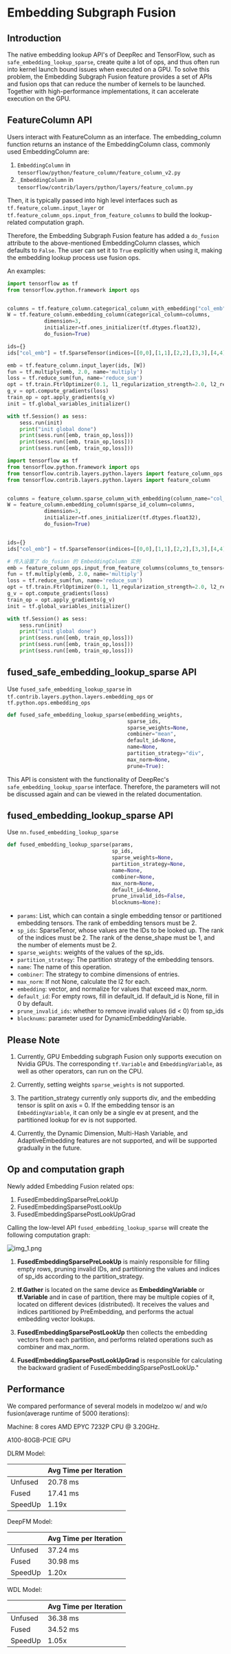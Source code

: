 # Embedding Subgraph Fusion

## Introduction

The native embedding lookup API's of DeepRec and TensorFlow, such as `safe_embedding_lookup_sparse`, create quite a lot of ops, and thus often run into kernel launch bound issues when executed on a GPU. To solve this problem, the Embedding Subgraph Fusion feature provides a set of APIs and fusion ops that can reduce the number of kernels to be launched. Together with high-performance implementations, it can accelerate execution on the GPU.

## FeatureColumn API

Users interact with FeatureColumn as an interface. The embedding_column function returns an instance of the EmbeddingColumn class, commonly used EmbeddingColumn are:

1. `EmbeddingColumn` in `tensorflow/python/feature_column/feature_column_v2.py`
2. `_EmbeddingColumn` in `tensorflow/contrib/layers/python/layers/feature_column.py`

Then, it is typically passed into high level interfaces such as `tf.feature_column.input_layer` or `tf.feature_column_ops.input_from_feature_columns` to build the lookup-related computation graph.

Therefore, the Embedding Subgraph Fusion feature has added a `do_fusion` attribute to the above-mentioned EmbeddingColumn classes, which defaults to `False`. The user can set it to `True` explicitly when using it, making the embedding lookup process use fusion ops.

An examples:


```python
import tensorflow as tf
from tensorflow.python.framework import ops


columns = tf.feature_column.categorical_column_with_embedding("col_emb", dtype=tf.dtypes.int64)
W = tf.feature_column.embedding_column(categorical_column=columns,
            dimension=3,
            initializer=tf.ones_initializer(tf.dtypes.float32),
            do_fusion=True)

ids={}
ids["col_emb"] = tf.SparseTensor(indices=[[0,0],[1,1],[2,2],[3,3],[4,4]], values=tf.cast([1,2,3,4,5], tf.dtypes.int64), dense_shape=[5, 4])

emb = tf.feature_column.input_layer(ids, [W])
fun = tf.multiply(emb, 2.0, name='multiply')
loss = tf.reduce_sum(fun, name='reduce_sum')
opt = tf.train.FtrlOptimizer(0.1, l1_regularization_strength=2.0, l2_regularization_strength=0.00001)
g_v = opt.compute_gradients(loss)
train_op = opt.apply_gradients(g_v)
init = tf.global_variables_initializer()

with tf.Session() as sess:
    sess.run(init)
    print("init global done")
    print(sess.run([emb, train_op,loss]))
    print(sess.run([emb, train_op,loss]))
    print(sess.run([emb, train_op,loss]))
```
```python
import tensorflow as tf
from tensorflow.python.framework import ops
from tensorflow.contrib.layers.python.layers import feature_column_ops
from tensorflow.contrib.layers.python.layers import feature_column


columns = feature_column.sparse_column_with_embedding(column_name="col_emb", dtype=tf.dtypes.int64)
W = feature_column.embedding_column(sparse_id_column=columns,
            dimension=3,
            initializer=tf.ones_initializer(tf.dtypes.float32),
            do_fusion=True)


ids={}
ids["col_emb"] = tf.SparseTensor(indices=[[0,0],[1,1],[2,2],[3,3],[4,4]], values=tf.cast([1,2,3,4,5], tf.dtypes.int64), dense_shape=[5, 4])

# 传入设置了 do_fusion 的 EmbeddingColumn 实例
emb = feature_column_ops.input_from_feature_columns(columns_to_tensors=ids, feature_columns=[W])
fun = tf.multiply(emb, 2.0, name='multiply')
loss = tf.reduce_sum(fun, name='reduce_sum')
opt = tf.train.FtrlOptimizer(0.1, l1_regularization_strength=2.0, l2_regularization_strength=0.00001)
g_v = opt.compute_gradients(loss)
train_op = opt.apply_gradients(g_v)
init = tf.global_variables_initializer()

with tf.Session() as sess:
    sess.run(init)
    print("init global done")
    print(sess.run([emb, train_op,loss]))
    print(sess.run([emb, train_op,loss]))
    print(sess.run([emb, train_op,loss]))
```
## fused_safe_embedding_lookup_sparse API

Use `fused_safe_embedding_lookup_sparse` in `tf.contrib.layers.python.layers.embedding_ops` or `tf.python.ops.embedding_ops`

```python
def fused_safe_embedding_lookup_sparse(embedding_weights,
                                       sparse_ids,
                                       sparse_weights=None,
                                       combiner="mean",
                                       default_id=None,
                                       name=None,
                                       partition_strategy="div",
                                       max_norm=None,
                                       prune=True):
```
This API is consistent with the functionality of DeepRec's `safe_embedding_lookup_sparse` interface. Therefore, the parameters will not be discussed again and can be viewed in the related documentation.

## fused_embedding_lookup_sparse API

Use `nn.fused_embedding_lookup_sparse`

```python
def fused_embedding_lookup_sparse(params,
                                  sp_ids,
                                  sparse_weights=None,
                                  partition_strategy=None,
                                  name=None,
                                  combiner=None,
                                  max_norm=None,
                                  default_id=None,
                                  prune_invalid_ids=False,
                                  blocknums=None):
```

- `params`: List, which can contain a single embedding tensor or partitioned embedding tensors. The rank of embedding tensors must be 2.
- `sp_ids`: SparseTenor, whose values are the IDs to be looked up. The rank of the indices must be 2. The rank of the dense_shape must be 1, and the number of elements must be 2.
- `sparse_weights`: weights of the values of the sp_ids.
- `partition_strategy`: The partition strategy of the embedding tensors.
- `name`: The name of this operation.
- `combiner`: The strategy to combine dimensions of entries.
- `max_norm`: If not None, calculate the l2 for each.
- `embedding`: vector, and normalize for values that exceed max_norm.
- `default_id`: For empty rows, fill in default_id. If default_id is None, fill in 0 by default.
- `prune_invalid_ids`: whether to remove invalid values (id < 0) from sp_ids
- `blocknums`: parameter used for DynamicEmbeddingVariable.

## Please Note

1. Currently, GPU Embedding subgraph Fusion only supports execution on Nvidia GPUs. The corresponding `tf.Variable` and `EmbeddingVariable`, as well as other operators, can run on the CPU.

2. Currently, setting weights `sparse_weights` is not supported.
3. The partition_strategy currently only supports div, and the embedding tensor is split on axis = 0. If the embedding tensor is an `EmbeddingVariable`, it can only be a single ev at present, and the partitioned lookup for ev is not supported.
4. Currently, the Dynamic Dimension, Multi-Hash Variable, and AdaptiveEmbedding features are not supported, and will be supported gradually in the future.

## Op and computation graph

Newly added Embedding Fusion related ops:

1. FusedEmbeddingSparsePreLookUp
2. FusedEmbeddingSparsePostLookUp
3. FusedEmbeddingSparsePostLookUpGrad


Calling the low-level API `fused_embedding_lookup_sparse` will create the following computation graph:

![img_1.png](../docs_zh/Fused-Embedding/img_1.png)

1. **FusedEmbeddingSparsePreLookUp** is mainly responsible for filling empty rows, pruning invalid IDs, and partitioning the values and indices of sp_ids according to the partition_strategy.

2. **tf.Gather** is located on the same device as **EmbeddingVariable** or **tf.Variable** and in case of partition, there may be multiple copies of it, located on different devices (distributed). It receives the values and indices partitioned by PreEmbedding, and performs the actual embedding vector lookups.

3. **FusedEmbeddingSparsePostLookUp** then collects the embedding vectors from each partition, and performs related operations such as combiner and max_norm.

4. **FusedEmbeddingSparsePostLookUpGrad** is responsible for calculating the backward gradient of FusedEmbeddingSparsePostLookUp."

## Performance

We compared performance of several models in modelzoo w/ and w/o fusion(average runtime of 5000 iterations):

Machine:
8 cores AMD EPYC 7232P CPU @ 3.20GHz.

A100-80GB-PCIE GPU

DLRM Model:

|         | Avg Time per Iteration |
| ------- | ---------------------- |
| Unfused | 20.78 ms               |
| Fused   | 17.41 ms               |
| SpeedUp | 1.19x                  |

DeepFM Model:

|         | Avg Time per Iteration |
| ------- | ---------------------- |
| Unfused | 37.24 ms               |
| Fused   | 30.98 ms               |
| SpeedUp | 1.20x                  |

WDL Model:

|         | Avg Time per Iteration |
| ------- | ---------------------- |
| Unfused | 36.38 ms               |
| Fused   | 34.52 ms               |
| SpeedUp | 1.05x                  |
